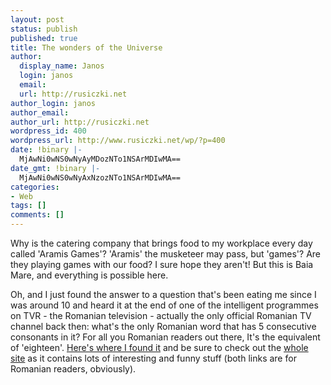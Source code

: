 ```yaml
---
layout: post
status: publish
published: true
title: The wonders of the Universe
author:
  display_name: Janos
  login: janos
  email: 
  url: http://rusiczki.net
author_login: janos
author_email: 
author_url: http://rusiczki.net
wordpress_id: 400
wordpress_url: http://www.rusiczki.net/wp/?p=400
date: !binary |-
  MjAwNi0wNS0wNyAyMDozNTo1NSArMDIwMA==
date_gmt: !binary |-
  MjAwNi0wNS0wNyAxNzozNTo1NSArMDIwMA==
categories:
- Web
tags: []
comments: []
---
```

<p>Why is the catering company that brings food to my workplace every day called 'Aramis Games'? 'Aramis' the musketeer may pass, but 'games'? Are they playing games with our food? I sure hope they aren't! But this is Baia Mare, and everything is possible here.</p>
<p>Oh, and I just found the answer to a question that's been eating me since I was around 10 and heard it at the end of one of the intelligent programmes on TVR - the Romanian television - actually the only official Romanian TV channel back then: what's the only Romanian word that has 5 consecutive consonants in it? For all you Romanian readers out there, It's the equivalent of 'eighteen'. <a href="http://www.geocities.ws/tavilis/diverse.htm">Here's where I found it</a> and be sure to check out the <a href="http://www.geocities.ws/tavilis/">whole site</a> as it contains lots of interesting and funny stuff (both links are for Romanian readers, obviously).</p>
